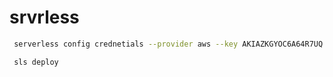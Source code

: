 # srvrless
```bash
 serverless config crednetials --provider aws --key AKIAZKGYOC6A64R7UQ  --secret 6+3h5wc7XG4eUn3ShIsx897L63UmkbaD35 --profile srvrlss

```
```bash
 sls deploy
```
